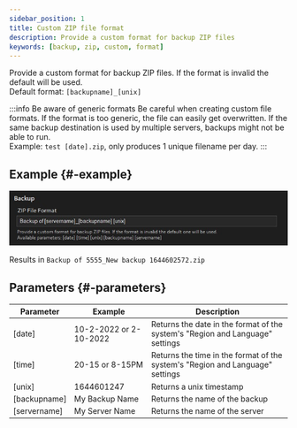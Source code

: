 ```yaml
---
sidebar_position: 1
title: Custom ZIP file format
description: Provide a custom format for backup ZIP files
keywords: [backup, zip, custom, format]
---
```


Provide a custom format for backup ZIP files. If the format is invalid the default will be used.<br/>
Default format: `[backupname]_[unix]`

:::info Be aware of generic formats
Be careful when creating custom file formats. If the format is too generic, the file can easily get overwritten.
If the same backup destination is used by multiple servers, backups might not be able to run.<br/>
Example: `test [date].zip`, only produces 1 unique filename per day.
:::

## Example {#-example}

![ZIP File Format setting in mcss](/img/docs/backups/mcss_backup_file_setting.jpg)

Results in `Backup of 5555_New backup 1644602572.zip`

## Parameters {#-parameters}

| Parameter         | Example                   | Description |
|-------------------|---------------------------|-------------|
| [date]            | 10-2-2022 or 2-10-2022    | Returns the date in the format of the system's "Region and Language" settings   |
| [time]            | 20-15 or 8-15PM           | Returns the time in the format of the system's "Region and Language" settings   |
| [unix]            | 1644601247                | Returns a unix timestamp  |
| [backupname]      | My Backup Name            | Returns the name of the backup    |
| [servername]      | My Server Name            | Returns the name of the server    |
